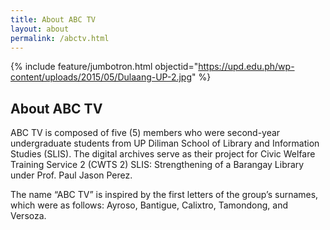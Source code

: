 ```yaml
---
title: About ABC TV
layout: about
permalink: /abctv.html
---
```

{% include feature/jumbotron.html objectid="https://upd.edu.ph/wp-content/uploads/2015/05/Dulaang-UP-2.jpg" %}

## About ABC TV

ABC TV is composed of five (5) members who were second-year undergraduate students from UP Diliman School of Library and Information Studies (SLIS). The digital archives serve as their project for Civic Welfare Training Service 2 (CWTS 2) SLIS: Strengthening of a Barangay Library under Prof. Paul Jason Perez.

The name “ABC TV” is inspired by the first letters of the group’s surnames, which were as follows: Ayroso, Bantigue, Calixtro, Tamondong, and Versoza.

